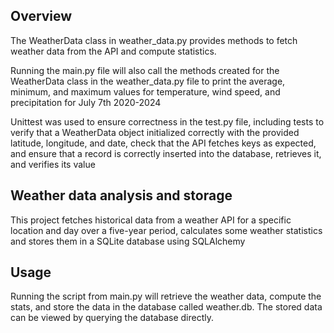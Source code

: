 ## Overview
The WeatherData class in weather_data.py provides methods to fetch weather data from the API 
and compute statistics.

Running the main.py file will also call the methods created for the WeatherData class in the 
weather_data.py file to print the average, minimum, and maximum values 
for temperature, wind speed, and precipitation for July 7th 2020-2024

Unittest was used to ensure correctness in the test.py file, including tests 
to verify that a WeatherData object initialized correctly with the provided latitude, longitude, and date,
check that the API fetches keys as expected, and ensure that a record is correctly inserted into the database, 
retrieves it, and verifies its value

## Weather data analysis and storage
This project fetches historical data from a weather API for a specific location and day over a five-year period,
calculates some weather statistics and stores them in a SQLite database using SQLAlchemy 

## Usage
Running the script from main.py will retrieve the weather data, compute the stats, 
and store the data in the database called weather.db.
The stored data can be viewed by querying the database directly. 
